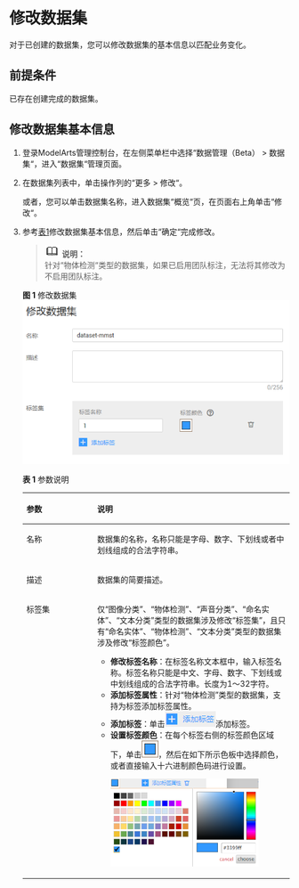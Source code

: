 # 修改数据集<a name="modelarts_23_0020"></a>

对于已创建的数据集，您可以修改数据集的基本信息以匹配业务变化。

## 前提条件<a name="section46205855912"></a>

已存在创建完成的数据集。

## 修改数据集基本信息<a name="section6987155265816"></a>

1.  登录ModelArts管理控制台，在左侧菜单栏中选择“数据管理（Beta） \> 数据集“，进入“数据集“管理页面。
2.  在数据集列表中，单击操作列的“更多 \> 修改“。

    或者，您可以单击数据集名称，进入数据集“概览“页，在页面右上角单击“修改“。

3.  参考[表1](#table151481125214)修改数据集基本信息，然后单击“确定“完成修改。

    >![](public_sys-resources/icon-note.gif) **说明：**   
    >针对“物体检测“类型的数据集，如果已启用团队标注，无法将其修改为不启用团队标注。  

    **图 1**  修改数据集<a name="fig132921653145017"></a>  
    ![](figures/修改数据集.png "修改数据集")

    **表 1**  参数说明

    <a name="table151481125214"></a>
    <table><thead align="left"><tr id="row414119529"><th class="cellrowborder" valign="top" width="26.479999999999997%" id="mcps1.2.3.1.1"><p id="p8152195216"><a name="p8152195216"></a><a name="p8152195216"></a>参数</p>
    </th>
    <th class="cellrowborder" valign="top" width="73.52%" id="mcps1.2.3.1.2"><p id="p1315615526"><a name="p1315615526"></a><a name="p1315615526"></a>说明</p>
    </th>
    </tr>
    </thead>
    <tbody><tr id="row115515529"><td class="cellrowborder" valign="top" width="26.479999999999997%" headers="mcps1.2.3.1.1 "><p id="p1215171105212"><a name="p1215171105212"></a><a name="p1215171105212"></a>名称</p>
    </td>
    <td class="cellrowborder" valign="top" width="73.52%" headers="mcps1.2.3.1.2 "><p id="p9320221112220"><a name="p9320221112220"></a><a name="p9320221112220"></a>数据集的名称，名称只能是字母、数字、下划线或者中划线组成的合法字符串。</p>
    </td>
    </tr>
    <tr id="row181516125215"><td class="cellrowborder" valign="top" width="26.479999999999997%" headers="mcps1.2.3.1.1 "><p id="p1115915526"><a name="p1115915526"></a><a name="p1115915526"></a>描述</p>
    </td>
    <td class="cellrowborder" valign="top" width="73.52%" headers="mcps1.2.3.1.2 "><p id="p193205219229"><a name="p193205219229"></a><a name="p193205219229"></a>数据集的简要描述。</p>
    </td>
    </tr>
    <tr id="row815131145210"><td class="cellrowborder" valign="top" width="26.479999999999997%" headers="mcps1.2.3.1.1 "><p id="p1015714521"><a name="p1015714521"></a><a name="p1015714521"></a>标签集</p>
    </td>
    <td class="cellrowborder" valign="top" width="73.52%" headers="mcps1.2.3.1.2 "><p id="p194502566529"><a name="p194502566529"></a><a name="p194502566529"></a>仅<span class="parmname" id="parmname995434605512"><a name="parmname995434605512"></a><a name="parmname995434605512"></a>“图像分类”</span>、<span class="parmname" id="parmname2015644985518"><a name="parmname2015644985518"></a><a name="parmname2015644985518"></a>“物体检测”</span>、<span class="parmname" id="parmname14884145014558"><a name="parmname14884145014558"></a><a name="parmname14884145014558"></a>“声音分类”</span>、<span class="parmname" id="parmname1932915318554"><a name="parmname1932915318554"></a><a name="parmname1932915318554"></a>“命名实体”</span>、<span class="parmname" id="parmname19681155555511"><a name="parmname19681155555511"></a><a name="parmname19681155555511"></a>“文本分类”</span>类型的数据集涉及修改<span class="parmname" id="parmname36615135415"><a name="parmname36615135415"></a><a name="parmname36615135415"></a>“标签集”</span>，且只有<span class="parmname" id="parmname719385816557"><a name="parmname719385816557"></a><a name="parmname719385816557"></a>“命名实体”</span>、<span class="parmname" id="parmname174401609567"><a name="parmname174401609567"></a><a name="parmname174401609567"></a>“物体检测”</span>、<span class="parmname" id="parmname588813218560"><a name="parmname588813218560"></a><a name="parmname588813218560"></a>“文本分类”</span>类型的数据集涉及修改<span class="parmname" id="parmname192902513545"><a name="parmname192902513545"></a><a name="parmname192902513545"></a>“标签颜色”</span>。</p>
    <a name="ul6460155605215"></a><a name="ul6460155605215"></a><ul id="ul6460155605215"><li><strong id="b44597565527"><a name="b44597565527"></a><a name="b44597565527"></a>修改标签名称</strong>：在标签名称文本框中，输入标签名称。标签名称只能是中文、字母、数字、下划线或中划线组成的合法字符串。长度为1～32字符。</li><li><strong id="b789413811248"><a name="b789413811248"></a><a name="b789413811248"></a>添加标签属性</strong>：针对“物体检测”类型的数据集，支持为标签添加标签属性。</li><li><strong id="b045915655217"><a name="b045915655217"></a><a name="b045915655217"></a>添加标签</strong>：单击<a name="image715581208"></a><a name="image715581208"></a><span><img id="image715581208" src="figures/icon_02.png"></span>添加标签。</li><li><strong id="b54601456195210"><a name="b54601456195210"></a><a name="b54601456195210"></a>设置标签颜色</strong>：在每个标签右侧的标签颜色区域下，单击<a name="image16642144720205"></a><a name="image16642144720205"></a><span><img id="image16642144720205" src="figures/icon_03.png"></span>，然后在如下所示色板中选择颜色，或者直接输入十六进制颜色码进行设置。<p id="p8536819132219"><a name="p8536819132219"></a><a name="p8536819132219"></a><a name="image05127198229"></a><a name="image05127198229"></a><span><img id="image05127198229" src="figures/icon_28.png" width="266" height="157.70488300000002"></span></p>
    </li></ul>
    </td>
    </tr>
    </tbody>
    </table>


